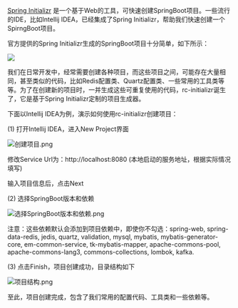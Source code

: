 [Spring Initializr](https://github.com/spring-io/initializr) 是一个基于Web的工具，可快速创建SpringBoot项目。一些流行的IDE，比如Intellij IDEA，已经集成了Spring Initializr，帮助我们快速创建一个SpirngBoot项目。

官方提供的Spring Initializr生成的SpringBoot项目十分简单，如下所示：

![](https://media.geeksforgeeks.org/wp-content/uploads/20210604131533/Screenshot20210604at11426PM-483x660.png)

我们在日常开发中，经常需要创建各种项目，而这些项目之间，可能存在大量相同，甚至类似的代码，比如Redis配置类、Quartz配置类、一些常用的工具类等等。为了在创建新的项目时，一并生成这些可重复使用的代码，rc-initializr诞生了，它是基于Spring Initializr定制的项目生成器。

下面以Intellij IDEA为例，演示如何使用rc-initializr创建项目：

(1)  打开Intellij IDEA，进入New Project界面

![创建项目.png](https://s2.loli.net/2023/02/17/MIJOx8D74CicuGP.png)

修改Service Url为：http://localhost:8080 (本地启动的服务地址，根据实际情况填写)

输入项目信息后，点击Next

(2) 选择SpringBoot版本和依赖

![选择SpringBoot版本和依赖.png](https://s2.loli.net/2022/01/25/gqzrY3AtBWMIHvl.png)

注意：这些依赖默认会添加到项目依赖中，即使你不勾选：spring-web, spring-data-redis, jedis, quartz, validation, mysql, mybatis, mybatis-generator-core, em-common-service, tk-mybatis-mapper, apache-commons-pool, apache-commons-lang3, commons-collections, lombok, kafka.

(3) 点击Finish，项目创建成功，目录结构如下

![项目结构.png](https://s2.loli.net/2023/02/17/oZO6gyGMsQ2a7tN.png)

至此，项目创建完成，包含了我们常用的配置代码、工具类和一些依赖等。
